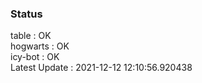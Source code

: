 ### Status


table : OK  
hogwarts : OK  
icy-bot : OK  
Latest Update : 2021-12-12 12:10:56.920438
